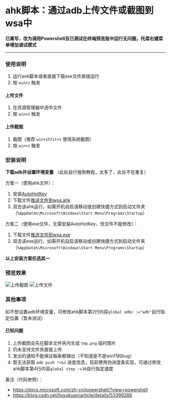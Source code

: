 # ahk脚本：通过adb上传文件或截图到wsa中

**已重写，改为调用Powershell且已测试在终端预览版中运行无问题，托盘右键菜单增加调试模式**

---

### 使用说明

1. 运行ank脚本或者直接下载exe文件直接运行
2. 按 `win+z` 触发

#### 上传文件

1. 在资源管理器中选中文件
2. 按 `win+z` 触发

#### 上传截图

1. 截图（推荐 `win+shfit+s` 使用系统截图）
2. 按 `win+z` 触发

### 安装说明

 **下载adb并设置环境变量** （此处自行搜索教程，太多了，此处不在重复）

方案一（使用ahk文件）：

1. 安装[AutoHotKey](https://www.autohotkey.com/)
2. 下载文件[推送文件到wsa.ahk](https://gitee.com/huhuhuhu/ahk-script-archive/raw/master/new/%E6%8E%A8%E9%80%81%E6%96%87%E4%BB%B6%E5%88%B0wsa.ahk)
3. 双击该ahk运行，如需开机自启请移动或创建快捷方式到启动文件夹（`%AppData%\Microsoft\Windows\Start Menu\Programs\Startup`）


方案二（使用exe文件，无需安装AutoHotKey，但文件不能修改）：

1. 下载文件[推送文件到wsa.exe](https://gitee.com/huhuhuhu/ahk-script-archive/releases/ahk%E8%84%9A%E6%9C%AC%E9%80%9A%E8%BF%87adb%E4%B8%8A%E4%BC%A0%E6%96%87%E4%BB%B6%E6%88%96%E6%88%AA%E5%9B%BE%E5%88%B0wsa%E4%B8%AD)
2. 双击该exe运行，如需开机自启请移动或创建快捷方式到启动文件夹（`%AppData%\Microsoft\Windows\Start Menu\Programs\Startup`）


 **以上安装方案任选其一** 

### 预览效果

![上传截图](https://images.gitee.com/uploads/images/2021/1101/124310_21f65d59_73755.gif "GIF1.gif")
![上传文件](https://images.gitee.com/uploads/images/2021/1101/124336_6924f3be_73755.gif "GIF2.gif")

### 其他事项

如不想设置adb环境变量，可修改ahk脚本第2行内容`global adbc :="adb"`自行指定位置（暂未测试）

#### 已知问题

1. 上传截图会先在脚本文件夹内生成 `tmp.png` 临时图片
2. 仍未支持文件夹直接上传
3. 发出的通知不能保证每条都弹出（不知道是不是win11的bug）
4. 暂无法获取 `adb push *>&1` 进度信息，目前使用伪进度条实现，可通过修改ahk脚本第4行内容`global step :=30`自行指定速度

备注（代码参照）：
- https://docs.microsoft.com/zh-cn/powershell/?view=powershell
- https://blog.csdn.net/liuyukuan/article/details/53399286
